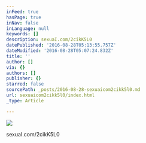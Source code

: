 ```yaml
---
inFeed: true
hasPage: true
inNav: false
inLanguage: null
keywords: []
description: sexuaI.com/2cikK5L0
datePublished: '2016-08-28T05:13:55.757Z'
dateModified: '2016-08-28T05:07:24.832Z'
title: ''
author: []
via: {}
authors: []
publisher: {}
starred: false
sourcePath: _posts/2016-08-28-sexuaicom2cikk5l0.md
url: sexuaicom2cikk5l0/index.html
_type: Article

---
```

![](https://the-grid-user-content.s3-us-west-2.amazonaws.com/69263c60-560b-4f14-b73f-6b62b830126b.jpg)

sexuaI.com/2cikK5L0